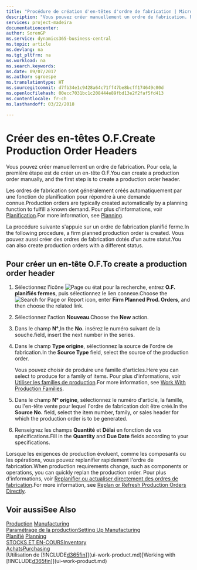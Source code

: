 ```yaml
---
title: "Procédure de création d'en-têtes d'ordre de fabrication | Microsoft Docs"
description: "Vous pouvez créer manuellement un ordre de fabrication. Pour cela, la première étape est de créer un en-tête O.F."
services: project-madeira
documentationcenter: 
author: SorenGP
ms.service: dynamics365-business-central
ms.topic: article
ms.devlang: na
ms.tgt_pltfrm: na
ms.workload: na
ms.search.keywords: 
ms.date: 09/07/2017
ms.author: sgroespe
ms.translationtype: HT
ms.sourcegitcommit: d7fb34e1c9428a64c71ff47be8bcff174649c00d
ms.openlocfilehash: 00ecc7031bc1c208444e89fbd13e2f2faf5fd413
ms.contentlocale: fr-ch
ms.lasthandoff: 03/22/2018

---
```

# <a name="create-production-order-headers"></a><span data-ttu-id="698ef-103">Créer des en-têtes O.F.</span><span class="sxs-lookup"><span data-stu-id="698ef-103">Create Production Order Headers</span></span>
<span data-ttu-id="698ef-104">Vous pouvez créer manuellement un ordre de fabrication. Pour cela, la première étape est de créer un en-tête O.F.</span><span class="sxs-lookup"><span data-stu-id="698ef-104">You can create a production order manually, and the first step is to create a production order header.</span></span>

<span data-ttu-id="698ef-105">Les ordres de fabrication sont généralement créés automatiquement par une fonction de planification pour répondre à une demande connue.</span><span class="sxs-lookup"><span data-stu-id="698ef-105">Production orders are typically created automatically by a planning function to fulfill a known demand.</span></span> <span data-ttu-id="698ef-106">Pour plus d'informations, voir [Planification](production-planning.md).</span><span class="sxs-lookup"><span data-stu-id="698ef-106">For more information, see [Planning](production-planning.md).</span></span>   

<span data-ttu-id="698ef-107">La procédure suivante s'appuie sur un ordre de fabrication planifié ferme.</span><span class="sxs-lookup"><span data-stu-id="698ef-107">In the following procedure, a firm planned production order is created.</span></span> <span data-ttu-id="698ef-108">Vous pouvez aussi créer des ordres de fabrication dotés d'un autre statut.</span><span class="sxs-lookup"><span data-stu-id="698ef-108">You can also create production orders with a different status.</span></span>  

## <a name="to-create-a-production-order-header"></a><span data-ttu-id="698ef-109">Pour créer un en-tête O.F.</span><span class="sxs-lookup"><span data-stu-id="698ef-109">To create a production order header</span></span>  
1.  <span data-ttu-id="698ef-110">Sélectionnez l'icône ![Page ou état pour la recherche](media/ui-search/search_small.png "Page ou état pour la recherche"), entrez **O.F. planifiés fermes**, puis sélectionnez le lien connexe.</span><span class="sxs-lookup"><span data-stu-id="698ef-110">Choose the ![Search for Page or Report](media/ui-search/search_small.png "Search for Page or Report icon") icon, enter **Firm Planned Prod. Orders**, and then choose the related link.</span></span>  
2.  <span data-ttu-id="698ef-111">Sélectionnez l'action **Nouveau**.</span><span class="sxs-lookup"><span data-stu-id="698ef-111">Choose the **New** action.</span></span>  
3.  <span data-ttu-id="698ef-112">Dans le champ **N°**,</span><span class="sxs-lookup"><span data-stu-id="698ef-112">In the **No.**</span></span> <span data-ttu-id="698ef-113">insérez le numéro suivant de la souche.</span><span class="sxs-lookup"><span data-stu-id="698ef-113">field, insert the next number in the series.</span></span>  
4.  <span data-ttu-id="698ef-114">Dans le champ **Type origine**, sélectionnez la source de l'ordre de fabrication.</span><span class="sxs-lookup"><span data-stu-id="698ef-114">In the **Source Type** field, select the source of the production order.</span></span>

    <span data-ttu-id="698ef-115">Vous pouvez choisir de produire une famille d'articles.</span><span class="sxs-lookup"><span data-stu-id="698ef-115">Here you can select to produce for a family of items.</span></span> <span data-ttu-id="698ef-116">Pour plus d'informations, voir [Utiliser les familles de production](production-how-work-family.md).</span><span class="sxs-lookup"><span data-stu-id="698ef-116">For more information, see [Work With Production Families](production-how-work-family.md).</span></span>
5.  <span data-ttu-id="698ef-117">Dans le champ **N° origine**, sélectionnez le numéro d'article, la famille, ou l'en-tête vente pour lequel l'ordre de fabrication doit être créé.</span><span class="sxs-lookup"><span data-stu-id="698ef-117">In the **Source No.** field, select the item number, family, or sales header for which the production order is to be generated.</span></span>  
6.  <span data-ttu-id="698ef-118">Renseignez les champs **Quantité** et **Délai** en fonction de vos spécifications.</span><span class="sxs-lookup"><span data-stu-id="698ef-118">Fill in the **Quantity** and **Due Date** fields according to your specifications.</span></span>  

<span data-ttu-id="698ef-119">Lorsque les exigences de production évoluent, comme les composants ou les opérations, vous pouvez replanifier rapidement l'ordre de fabrication.</span><span class="sxs-lookup"><span data-stu-id="698ef-119">When production requirements change, such as components or operations, you can quickly replan the production order.</span></span> <span data-ttu-id="698ef-120">Pour plus d'informations, voir [Replanifier ou actualiser directement des ordres de fabrication](production-how-to-replan-refresh-production-orders.md).</span><span class="sxs-lookup"><span data-stu-id="698ef-120">For more information, see [Replan or Refresh Production Orders Directly](production-how-to-replan-refresh-production-orders.md).</span></span> 

## <a name="see-also"></a><span data-ttu-id="698ef-121">Voir aussi</span><span class="sxs-lookup"><span data-stu-id="698ef-121">See Also</span></span>  
<span data-ttu-id="698ef-122">[Production](production-manage-manufacturing.md)  </span><span class="sxs-lookup"><span data-stu-id="698ef-122">[Manufacturing](production-manage-manufacturing.md)  </span></span>  
[<span data-ttu-id="698ef-123">Paramétrage de la production</span><span class="sxs-lookup"><span data-stu-id="698ef-123">Setting Up Manufacturing</span></span>](production-configure-production-processes.md)  
<span data-ttu-id="698ef-124">[Planifié](production-planning.md)    </span><span class="sxs-lookup"><span data-stu-id="698ef-124">[Planning](production-planning.md)    </span></span>  
[<span data-ttu-id="698ef-125">STOCKS ET EN-COURS</span><span class="sxs-lookup"><span data-stu-id="698ef-125">Inventory</span></span>](inventory-manage-inventory.md)  
[<span data-ttu-id="698ef-126">Achats</span><span class="sxs-lookup"><span data-stu-id="698ef-126">Purchasing</span></span>](purchasing-manage-purchasing.md)  
<span data-ttu-id="698ef-127">[Utilisation de [!INCLUDE[d365fin](includes/d365fin_md.md)]](ui-work-product.md)</span><span class="sxs-lookup"><span data-stu-id="698ef-127">[Working with [!INCLUDE[d365fin](includes/d365fin_md.md)]](ui-work-product.md)</span></span>

